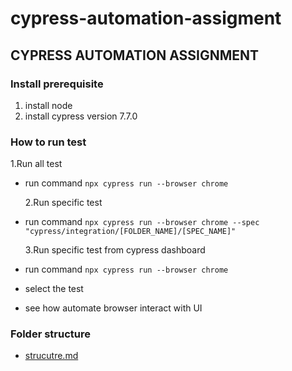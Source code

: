 # cypress-automation-assigment

## CYPRESS AUTOMATION ASSIGNMENT

### Install prerequisite

1. install node
2. install cypress version 7.7.0

### How to run test

1.Run all test

- run command `npx cypress run --browser chrome`

  2.Run specific test

- run command `npx cypress run --browser chrome --spec "cypress/integration/[FOLDER_NAME]/[SPEC_NAME]"`

  3.Run specific test from cypress dashboard

- run command `npx cypress run --browser chrome`
- select the test
- see how automate browser interact with UI

### Folder structure

- [strucutre.md](Assignment/cypress/structure.md)
